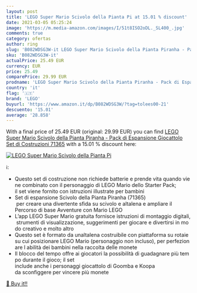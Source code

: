 ```yaml
---
layout: post
title: 'LEGO Super Mario Scivolo della Pianta Pi at 15.01 % discount'
date: 2021-03-05 05:25:24
image: 'https://m.media-amazon.com/images/I/51t8ISO2oDL._SL400_.jpg'
comments: true
category: ofertas
author: ring
slug: 'B082WDSG3W-it LEGO Super Mario Scivolo della Pianta Piranha - Pack di...'
sku: 'B082WDSG3W-it'
actualPrice: 25.49 EUR
currency: EUR
price: 25.49
comparePrice: 29.99 EUR
prodname: 'LEGO Super Mario Scivolo della Pianta Piranha - Pack di Espansione  Giocattolo  Set di Costruzioni  71365'
country: 'it'
flag: '🇮🇹'
brand: 'LEGO'
buyurl: 'https://www.amazon.it/dp/B082WDSG3W/?tag=tolees00-21'
descuento: '15.01'
average: '28.858'
---
```


With a final price of 25.49 EUR (original: 29.99 EUR) you can find [LEGO Super Mario Scivolo della Pianta Piranha - Pack di Espansione  Giocattolo  Set di Costruzioni  71365](https://www.amazon.it/dp/B082WDSG3W/?tag=tolees00-21) with a  15.01 % discount here:

[![LEGO Super Mario Scivolo della Pianta Pi](https://m.media-amazon.com/images/I/51t8ISO2oDL._SL400_.jpg)](https://www.amazon.it/dp/B082WDSG3W/?tag=tolees00-21)

ℹ️:

- Questo set di costruzione non richiede batterie e prende vita quando viene combinato con il personaggio di LEGO Mario dello Starter Pack; il set viene fornito con istruzioni illustrate per bambini
- Set di espansione Scivolo della Pianta Piranha (71365)  per creare una divertente sfida su scivolo e altalena e ampliare il Percorso di base Avventure con Mario LEGO
- L’app LEGO Super Mario gratuita fornisce istruzioni di montaggio digitali, strumenti di visualizzazione, suggerimenti per giocare e divertirsi in modo creativo e molto altro
- Questo set è formato da unaltalena costruibile con piattaforma su rotaie su cui posizionare LEGO Mario (personaggio non incluso), per perfezionare l abilità dei bambini nella raccolta delle monete
- Il blocco del tempo offre ai giocatori la possibilità di guadagnare più tempo durante il gioco; il set include anche i personaggi giocattolo di Goomba e Koopa da sconfiggere per vincere più monete

[🛒 Buy it!!](https://www.amazon.it/dp/B082WDSG3W/?tag=tolees00-21)
